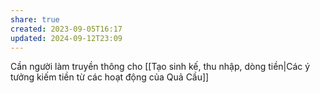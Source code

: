 ```yaml
---
share: true
created: 2023-09-05T16:17
updated: 2024-09-12T23:09
---
```

Cần người làm truyền thông cho [[Tạo sinh kế, thu nhập, dòng tiền|Các ý tưởng kiếm tiền từ các hoạt động của Quả Cầu]]